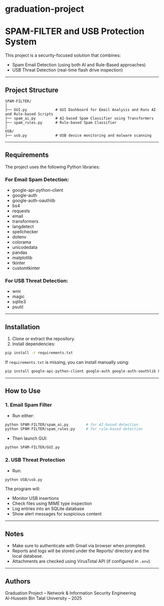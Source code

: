 # graduation-project
# SPAM-FILTER and USB Protection System

This project is a security-focused solution that combines:
- Spam Email Detection (using both AI and Rule-Based approaches)
- USB Threat Detection (real-time flash drive inspection)

---

## Project Structure

```
SPAM-FILTER/
│
├── GUI.py             # GUI Dashboard for Email Analysis and Runs AI and Rule-based Scripts
├── spam_ai.py         # AI-based Spam Classifier using Transformers
├── spam_rules.py      # Rule-based Spam Classifier
│
USB/
├── usb.py             # USB device monitoring and malware scanning
```

---

## Requirements

The project uses the following Python libraries:

### For Email Spam Detection:
- google-api-python-client
- google-auth
- google-auth-oauthlib
- bs4
- requests
- email
- transformers
- langdetect
- spellchecker
- dotenv
- colorama
- unicodedata
- pandas
- matplotlib
- tkinter
- customtkinter

### For USB Threat Detection:
- wmi
- magic
- sqlite3
- psutil

---

## Installation

1. Clone or extract the repository.
2. Install dependencies:
```bash
pip install -r requirements.txt
```

If `requirements.txt` is missing, you can install manually using:
```bash
pip install google-api-python-client google-auth google-auth-oauthlib beautifulsoup4 requests transformers langdetect pyspellchecker python-dotenv colorama pandas matplotlib customtkinter wmi python-magic psutil
```

---

## How to Use

### 1. Email Spam Filter
- Run either:
```bash
python SPAM-FILTER/spam_ai.py        # for AI-based detection
python SPAM-FILTER/spam_rules.py     # for rule-based detection
```
- Then launch GUI:
```bash
python SPAM-FILTER/GUI.py
```

### 2. USB Threat Protection
- Run:
```bash
python USB/usb.py
```

The program will:
- Monitor USB insertions
- Check files using MIME type inspection
- Log entries into an SQLite database
- Show alert messages for suspicious content

---

## Notes
- Make sure to authenticate with Gmail via browser when prompted.
- Reports and logs will be stored under the Reports/ directory and the local database.
- Attachments are checked using VirusTotal API (if configured in `.env`).

---

## Authors
Graduation Project – Network & Information Security Engineering  
Al-Hussein Bin Talal University – 2025
